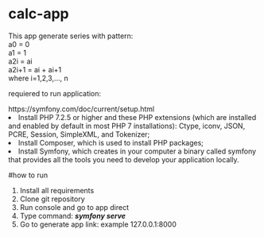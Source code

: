 # calc-app
This app generate series with pattern:
<br />
a0 = 0
<br />
a1 = 1
<br />
a2i = ai
<br />
a2i+1 = ai + ai+1
<br />
where i=1,2,3,..., n

requiered to run application:
<link>https://symfony.com/doc/current/setup.html</link>
<lo>
    <li>Install PHP 7.2.5 or higher and these PHP extensions (which are installed and enabled by default in most PHP 7 installations): Ctype, iconv, JSON, PCRE, Session, SimpleXML, and Tokenizer;</li>
    <li>Install Composer, which is used to install PHP packages;</li>
    <li>Install Symfony, which creates in your computer a binary called symfony that provides all the tools you need to develop your application locally.</li>
</lo>

#how to run
1. Install all requirements  
2. Clone git repository
3. Run console and go to app direct
4. Type command: <i><b>symfony serve</b></i>
5. Go to generate app link: example <link>127.0.0.1:8000</link>
